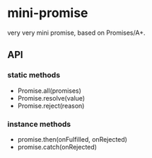 # mini-promise

very very mini promise, based on Promises/A+.

## API

### static methods

* Promise.all(promises)
* Promise.resolve(value)
* Promise.reject(reason)

### instance methods

* promise.then(onFulfilled, onRejected)
* promise.catch(onRejected)


